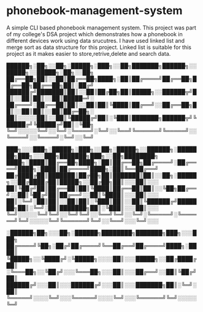 # phonebook-management-system
A simple CLI based phonebook management system. This project was part of my college's DSA project which demonstrates how a phonebook in different devices work using data srucutres. I have used linked list and merge sort as data structure for this project. Linked list is suitable for this project as it makes easier to store,retrive,delete and search data.


██████╗░██╗░░██╗░█████╗░███╗░░██╗███████╗██████╗░░█████╗░░█████╗░██╗░░██╗
██╔══██╗██║░░██║██╔══██╗████╗░██║██╔════╝██╔══██╗██╔══██╗██╔══██╗██║░██╔╝
██████╔╝███████║██║░░██║██╔██╗██║█████╗░░██████╦╝██║░░██║██║░░██║█████═╝░
██╔═══╝░██╔══██║██║░░██║██║╚████║██╔══╝░░██╔══██╗██║░░██║██║░░██║██╔═██╗░                    
██║░░░░░██║░░██║╚█████╔╝██║░╚███║███████╗██████╦╝╚█████╔╝╚█████╔╝██║░╚██╗                   
╚═╝░░░░░╚═╝░░╚═╝░╚════╝░╚═╝░░╚══╝╚══════╝╚═════╝░░╚════╝░░╚════╝░╚═╝░░╚═╝                   
                                                                                           
███╗░░░███╗░█████╗░███╗░░██╗░█████╗░░██████╗░███████╗███╗░░░███╗███████╗███╗░░██╗████████╗  
████╗░████║██╔══██╗████╗░██║██╔══██╗██╔════╝░██╔════╝████╗░████║██╔════╝████╗░██║╚══██╔══╝  
██╔████╔██║███████║██╔██╗██║███████║██║░░██╗░█████╗░░██╔████╔██║█████╗░░██╔██╗██║░░░██║░░░  
██║╚██╔╝██║██╔══██║██║╚████║██╔══██║██║░░╚██╗██╔══╝░░██║╚██╔╝██║██╔══╝░░██║╚████║░░░██║░░░  
██║░╚═╝░██║██║░░██║██║░╚███║██║░░██║╚██████╔╝███████╗██║░╚═╝░██║███████╗██║░╚███║░░░██║░░░  
╚═╝░░░░░╚═╝╚═╝░░╚═╝╚═╝░░╚══╝╚═╝░░╚═╝░╚═════╝░╚══════╝╚═╝░░░░░╚═╝╚══════╝╚═╝░░╚══╝░░░╚═╝░░░  
                                                                                           
░██████╗██╗░░░██╗░██████╗████████╗███████╗███╗░░░███╗                                       
██╔════╝╚██╗░██╔╝██╔════╝╚══██╔══╝██╔════╝████╗░████║                                        
╚█████╗░░╚████╔╝░╚█████╗░░░░██║░░░█████╗░░██╔████╔██║
░╚═══██╗░░╚██╔╝░░░╚═══██╗░░░██║░░░██╔══╝░░██║╚██╔╝██║
██████╔╝░░░██║░░░██████╔╝░░░██║░░░███████╗██║░╚═╝░██║
╚═════╝░░░░╚═╝░░░╚═════╝░░░░╚═╝░░░╚══════╝╚═╝░░░░░╚═╝

